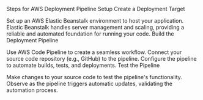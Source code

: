 Steps for AWS Deployment Pipeline Setup
Create a Deployment Target

Set up an AWS Elastic Beanstalk environment to host your application.
Elastic Beanstalk handles server management and scaling, providing a reliable and automated foundation for running your code.
Build the Deployment Pipeline

Use AWS Code Pipeline to create a seamless workflow.
Connect your source code repository (e.g., GitHub) to the pipeline.
Configure the pipeline to automate builds, tests, and deployments.
Test the Pipeline

Make changes to your source code to test the pipeline's functionality.
Observe as the pipeline triggers automatic updates, validating the automation process.